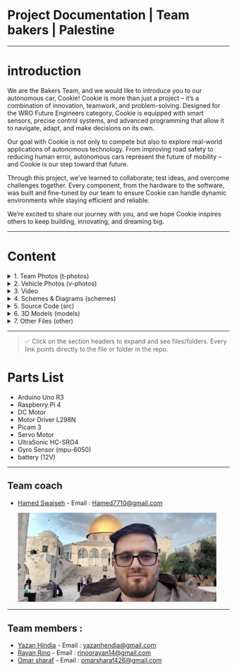 <h1>Project Documentation | Team bakers | Palestine</h1>

----
<h1>introduction</h1>



We are the Bakers Team, and we would like to introduce you to our autonomous car, Cookie!
Cookie is more than just a project – it’s a combination of innovation, teamwork, and problem-solving. Designed for the WRO Future Engineers category, Cookie is equipped with smart sensors, precise control systems, and advanced programming that allow it to navigate, adapt, and make decisions on its own.

Our goal with Cookie is not only to compete but also to explore real-world applications of autonomous technology. From improving road safety to reducing human error, autonomous cars represent the future of mobility – and Cookie is our step toward that future.

Through this project, we’ve learned to collaborate, test ideas, and overcome challenges together. Every component, from the hardware to the software, was built and fine-tuned by our team to ensure Cookie can handle dynamic environments while staying efficient and reliable.

We’re excited to share our journey with you, and we hope Cookie inspires others to keep building, innovating, and dreaming big.

----
<h1>Content</h1>

<details>
<summary>1. Team Photos (t-photos)</summary>

- [t-photos folder](t-photos/) — click to see all photos
- [Team photo file](t-photos/488643484_2903240211307105...)  

</details>

<details>
<summary>2. Vehicle Photos (v-photos)</summary>

- [v-photos folder](v-photos/) — click to see all photos

</details>

<details>
<summary>3. Video</summary>

- [video folder](video/) — click to see all videos
- [Video file](video/video.md)

</details>

<details>
<summary>4. Schemes & Diagrams (schemes)</summary>

- [schemes folder](schemes/) — click to see all diagrams

</details>

<details>
<summary>5. Source Code (src)</summary>

- [src folder](src/) — click to see all code
- [src/round1 folder](src/round1/) — click to see round1 code

</details>

<details>
<summary>6. 3D Models (models)</summary>

- [models folder](models/) — click to see all 3D models
- [.gitkeep](models/.gitkeep)

</details>

<details>
<summary>7. Other Files (other)</summary>

- [other folder](other/) — click to see other files
- [.gitkeep](other/.gitkeep)

</details>

---

> ✅ Click on the section headers to expand and see files/folders. Every link points directly to the file or folder in the repo.


<h1>Parts List</h1>

- Arduino Uno R3
- Raspberry Pi 4
- DC Motor 
- Motor Driver L298N
- Picam 3
- Servo Motor 
- UltraSonic HC-SRO4
- Gyro Sensor (mpu-6050)
- battery (12V)

----

<h2>Team coach</h2>

- <a href="https://www.facebook.com/HamedZaferSwaiseh">Hamed Swaiseh<a/> - Email : <Hamed7710@gmail.com>

  <img src="t-photos/488643484_29032402113071058_8942174443452896184_n.jpg" Width="450">

----
<h2>Team members :</h2>

- <a href="https://github.com/kd2o">Yazan Hindia</a> - Email : <yazanhendia@gmail.com>
- <a href="https://github.com/****">Rayan Rino</a> - Email : <rinoorayan14@gmail.com>
- <a href="https://github.com/****">Omar sharaf</a> - Email : <omarsharaf426@gmail.com>
